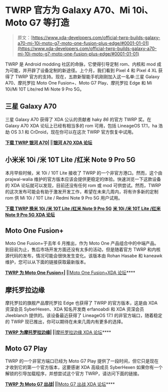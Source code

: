 # TWRP 官方为 Galaxy A70、Mi 10i、Moto G7 等打造

> 原文：[https://www.xda-developers.com/official-twrp-builds-galaxy-a70-mi-10i-moto-g7-moto-one-fusion-plus-edge/#0001-01-01](https://www.xda-developers.com/official-twrp-builds-galaxy-a70-mi-10i-moto-g7-moto-one-fusion-plus-edge/#0001-01-01)

TWRP 是 Android modding 社区的命脉，它使得引导定制 rom、内核和 mod 成为可能，并开辟了设备定制的新途径。上个月，我们看到 Pixel 4 和 Pixel 4 XL 获得了 TWRP 官方的支持。现在，五款新智能手机刚刚加入这一名单:三星 Galaxy A70、摩托罗拉 Moto One Fusion+、Moto G7 Play、摩托罗拉 Edge 和 Mi 10i/Mi 10T Lite/red Mi Note 9 Pro 5G。

## 三星 Galaxy A70

三星 Galaxy A70 获得了 XDA 公认的贡献者 haky *86* 的官方 TWRP 奖。在 Galaxy A70 XDA 论坛上已经有相当多的 rom 可用，包括 LineageOS 17.1，ha 浩劫 OS 3.1 和 CrDroid，现在你可以在这次 TWRP 官方恢复中试用。

**[下载 TWRP 银河 A70](https://twrp.me/samsung/samsunggalaxya70.html)| |**|**[银河 A70 XDA 论坛](https://forum.xda-developers.com/c/samsung-galaxy-a70.8805/)**

## 小米米 10i /米 10T Lite /红米 Note 9 Pro 5G

本月早些时候，米 10i / 10T Lite 接收了 TWRP 的一个非官方港口。然而，这个由 prajwal-walia 维护的官方版本应该会提供更稳定的体验。快速浏览一下这款设备的 XDA 论坛就可以发现，目前还没有任何 rom 或 mod 可供尝试。然而，TWRP 的这次发布可能会有助于激发开发工作，希望在未来几周内，将有许多新的定制 rom 供 Mi 10i / 10T Lite / Redmi Note 9 Pro 5G 用户试用。

**[下载 TWRP 换米 10i /米 10T Lite /红米 Note 9 Pro 5G](https://twrp.me/xiaomi/xiaomimi10i.html)** **[米 10i /米 10T Lite /红米 Note 9 Pro 5G XDA 论坛](https://forum.xda-developers.com/f/xiaomi-mi-10i.12065/)**

## Moto One Fusion+

Moto One Fusion+于去年 6 月推出，作为 Moto One 产品组合中的中端产品。到目前为止，售后市场开发方面还没有太多的活动，但是随着官方 TWRP 和内核源代码的发布，情况可能会很快发生变化。该版本由 Rohan Hasabe 和 kaneawk 维护，您可以从下面的链接获取最新版本。

**[TWRP 为 Moto One Fusion+](https://twrp.me/motorola/motorolamotoonefusion+.html)| |**|[Moto One Fusion+XDA 论坛](https://forum.xda-developers.com/c/motorola-one-fusion.11109/)****

## 摩托罗拉边缘

摩托罗拉的旗舰产品摩托罗拉 Edge 也获得了 TWRP 的官方版本，这是由 XDA 资深会员 SyberHexen、XDA 知名开发商 erfanoabdi 和 XDA 资深会员 Jleeblanch 提供的。该设备最近获得了 LineageOS 17.1 的非官方端口，随着稳定的 TWRP 现已推出，你可以期待在未来几周内有更多的选择。

**[TWRP 为摩托罗拉边缘](https://twrp.me/motorola/motorolamotoedge.html)| |**|[摩托罗拉边缘 XDA 论坛](https://forum.xda-developers.com/c/motorola-edge.10491/)****

## Moto G7 Play

TWRP 的一个非官方端口已经为 Moto G7 Play 提供了一段时间，但它只是现在才收到它的第一个官方版本，这要感谢 XDA 高级成员 SyberHexen 如果你有一个解锁的引导加载程序，并想尝试这个官方 TWRP，请访问下面的链接。

**[TWRP 为 Moto G7 出战](https://twrp.me/motorola/motorolamotog7play.html)| |**|[Moto G7 出战 XDA 论坛](https://forum.xda-developers.com/c/moto-g7-play.8530/)****